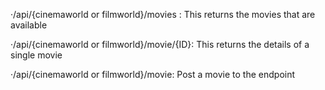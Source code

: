 ·/api/{cinemaworld or filmworld}/movies : This returns the movies that are available

·/api/{cinemaworld or filmworld}/movie/{ID}: This returns the details of a single movie

·/api/{cinemaworld or filmworld}/movie: Post a movie to the endpoint
